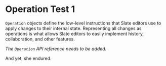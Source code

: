 # Operation Test 1

`Operation` objects define the low-level instructions that Slate editors use to apply changes to their internal state. Representing all changes as operations is what allows Slate editors to easily implement history, collaboration, and other features.

_The `Operation` API reference needs to be added._

And yet, she endured.
